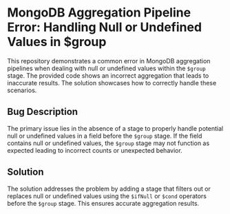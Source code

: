 # MongoDB Aggregation Pipeline Error: Handling Null or Undefined Values in $group

This repository demonstrates a common error in MongoDB aggregation pipelines when dealing with null or undefined values within the `$group` stage.  The provided code shows an incorrect aggregation that leads to inaccurate results.  The solution showcases how to correctly handle these scenarios.

## Bug Description

The primary issue lies in the absence of a stage to properly handle potential null or undefined values in a field before the `$group` stage.  If the field contains null or undefined values, the `$group` stage may not function as expected leading to incorrect counts or unexpected behavior.

## Solution

The solution addresses the problem by adding a stage that filters out or replaces null or undefined values using the `$ifNull` or `$cond` operators before the `$group` stage. This ensures accurate aggregation results.